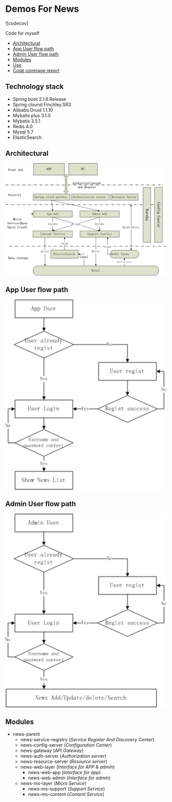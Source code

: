 # Demos For News

![codecov]

Code for myself

* <a href="#1">Architectural</a>
* <a href="#1">App User flow path</a>
* <a href="#1">Admin User flow path</a>
* <a href="#1">Modules</a>
* <a href="#1">Use </a>
* <a href="#1">Code coverage report</a>

## Technology stack

* Spring boot 2.1.6.Release
* Spring clound Finchley.SR3
* Alibaba Druid 1.1.10
* Mybatis plus 3.1.0
* Mybatis 3.5.1
* Redis 4.0
* Mysql 5.7
* ElasticSearch 

## <a name="1">Architectural</a>

![platform](./architecture.svg)

## App User flow path

![flow](./appflow.svg)

## Admin User flow path

![flow](./adminflow.svg)

## Modules
  
- news-parent
	- news-service-registry (*Service Register And Discovery Center*)
	- news-config-server (*Configuration Center*)
	- news-gateway (*API Gateway*)
	- news-auth-server (*Authorization server*)
	- news-resource-server (*Resource server*)
	- news-web-layer (*Interface for APP & admin*)
		- news-web-app (*Interface for app*)
		- news-web-admin (*Interface for admin*)
	- news-ms-layer (*Micro Service*)
		- news-ms-support (*Support Service*)
		- news-ms-content (*Content Service*)
